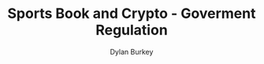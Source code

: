 ---
title: Sports Book and Crypto - Goverment Regulation
author: Dylan Burkey
pubDatetime: 2024-10-23T05:17:19Z
slug: sportsbooks-and-crypo-the-goverment-response
featured: false
draft: true
category: Crypto, Blockchain & Web3 Legistlaton
tags:
  - Web3
  - User Experience
  - Measuring Success
  - Core Tasks
  - Customer Loyalty
  - UI/UX
  - Web Performance
  - Web3 SEO
ogImage: "https://i.ytimg.com/vi_webp/cdpMiMc1ErQ/sddefault.webp"
description: Web3 is a rapidly growing field, and it's important to understand how users interact with it.
canonicalURL: https://dylanburkey.com/posts/understanding-user-intent-web3/
---